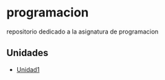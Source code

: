 # programacion
repositorio dedicado a la asignatura de programacion

## Unidades
- [Unidad1](Unidad-1)
